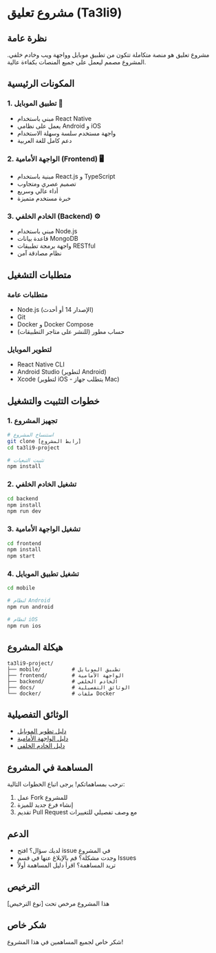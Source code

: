 # مشروع تعليق (Ta3li9)

## نظرة عامة
مشروع تعليق هو منصة متكاملة تتكون من تطبيق موبايل وواجهة ويب وخادم خلفي. المشروع مصمم ليعمل على جميع المنصات بكفاءة عالية.

## المكونات الرئيسية

### 1. تطبيق الموبايل 📱
- مبني باستخدام React Native
- يعمل على نظامي Android و iOS
- واجهة مستخدم سلسة وسهلة الاستخدام
- دعم كامل للغة العربية

### 2. الواجهة الأمامية (Frontend) 🖥️
- مبنية باستخدام React.js و TypeScript
- تصميم عصري ومتجاوب
- أداء عالي وسريع
- خبرة مستخدم متميزة

### 3. الخادم الخلفي (Backend) ⚙️
- مبني باستخدام Node.js
- قاعدة بيانات MongoDB
- واجهة برمجة تطبيقات RESTful
- نظام مصادقة آمن

## متطلبات التشغيل

### متطلبات عامة
- Node.js (الإصدار 14 أو أحدث)
- Git
- Docker و Docker Compose
- حساب مطور (للنشر على متاجر التطبيقات)

### لتطوير الموبايل
- React Native CLI
- Android Studio (لتطوير Android)
- Xcode (لتطوير iOS - يتطلب جهاز Mac)

## خطوات التثبيت والتشغيل

### 1. تجهيز المشروع
```bash
# استنساخ المشروع
git clone [رابط المشروع]
cd ta3li9-project

# تثبيت التبعيات
npm install
```

### 2. تشغيل الخادم الخلفي
```bash
cd backend
npm install
npm run dev
```

### 3. تشغيل الواجهة الأمامية
```bash
cd frontend
npm install
npm start
```

### 4. تشغيل تطبيق الموبايل
```bash
cd mobile

# لنظام Android
npm run android

# لنظام iOS
npm run ios
```

## هيكلة المشروع
```
ta3li9-project/
├── mobile/          # تطبيق الموبايل
├── frontend/        # الواجهة الأمامية
├── backend/         # الخادم الخلفي
├── docs/            # الوثائق التفصيلية
└── docker/          # ملفات Docker
```

## الوثائق التفصيلية
- [دليل تطوير الموبايل](./docs/mobile.md)
- [دليل الواجهة الأمامية](./docs/frontend.md)
- [دليل الخادم الخلفي](./docs/backend.md)

## المساهمة في المشروع
نرحب بمساهماتكم! يرجى اتباع الخطوات التالية:
1. عمل Fork للمشروع
2. إنشاء فرع جديد للميزة
3. تقديم Pull Request مع وصف تفصيلي للتغييرات

## الدعم
- لديك سؤال؟ افتح issue في المشروع
- وجدت مشكلة؟ قم بالإبلاغ عنها في قسم Issues
- تريد المساهمة؟ اقرأ دليل المساهمة أولاً

## الترخيص
هذا المشروع مرخص تحت [نوع الترخيص]

## شكر خاص
شكر خاص لجميع المساهمين في هذا المشروع!
